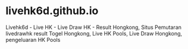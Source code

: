 # livehk6d.github.io
Livehk6d - Live HK - Live Draw HK - Result Hongkong, Situs Pemutaran livedrawhk result Togel Hongkong, Live HK Pools, Live Draw Hongkong, pengeluaran HK Pools
